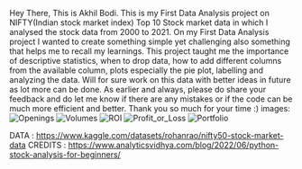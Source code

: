 Hey There, This is Akhil Bodi. This is my First Data Analysis project on NIFTY(Indian stock market index) Top 10 Stock market data in which I analysed the stock data from 2000 to 2021. On my First Data Analysis project I wanted to create something simple yet challenging also something that helps me to recall my learnings. This project taught me the importance of descriptive statistics, when to drop data, how to add different columns from the available column, plots especially the pie plot, labelling and analyzing the data. Will for sure work on this data with better ideas in future as lot more can be done. As earlier and always, please do share your feedback and do let me know if there are any mistakes or if the code can be much more efficient and better. Thank you so much for your time :)
images: ![Openings](https://github.com/AkhilBodi/My_Projects/assets/54629845/2332a297-19cd-4a4d-949f-80cd466662fd)
![Volumes](https://github.com/AkhilBodi/My_Projects/assets/54629845/2acd5377-fa57-4d25-9960-0c661520c329)
![ROI](https://github.com/AkhilBodi/My_Projects/assets/54629845/181c7a89-d1c2-439d-96a4-6e027c16d7e0)
![Profit_or_Loss](https://github.com/AkhilBodi/My_Projects/assets/54629845/ce134c72-be7a-437b-94a0-9d0cf23b8db1)
![Portfolio](https://github.com/AkhilBodi/My_Projects/assets/54629845/71fd82e0-b02e-4a18-954a-f262feb40b85)

DATA : https://www.kaggle.com/datasets/rohanrao/nifty50-stock-market-data
CREDITS : https://www.analyticsvidhya.com/blog/2022/06/python-stock-analysis-for-beginners/
